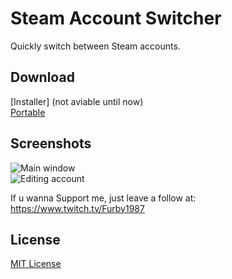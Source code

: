 # Steam Account Switcher
Quickly switch between Steam accounts.

## Download

[Installer] (not aviable until now)  
[Portable](https://github.com/Furby87/SteamAccountSwitcher/releases/download/SteamAccountSwitcher/SteamAccountSwitcher.exe)

## Screenshots

![Main window](https://user-images.githubusercontent.com/7112040/33782616-6809ccfc-dc27-11e7-8323-cf9771d89b9a.png)  
![Editing account](https://user-images.githubusercontent.com/7112040/33782615-6779bc2a-dc27-11e7-8b60-38349c672dca.png)


If u wanna Support me, just leave a follow at: https://www.twitch.tv/Furby1987


## License
[MIT License](LICENSE.md)
